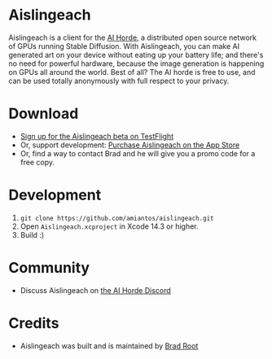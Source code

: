 # Aislingeach

Aislingeach is a client for the [AI Horde](https://aihorde.net), a distributed open source network of GPUs running Stable Diffusion. With Aislingeach, you can make AI generated art on your device without eating up your battery life; and there's no need for powerful hardware, because the image generation is happening on GPUs all around the world. Best of all? The AI horde is free to use, and can be used totally anonymously with full respect to your privacy.

# Download
- [Sign up for the Aislingeach beta on TestFlight](https://testflight.apple.com/join/Q6WyyEpS)
- Or, support development: [Purchase Aislingeach on the App Store](https://apps.apple.com/us/app/aislingeach/id6449862063)
- Or, find a way to contact Brad and he will give you a promo code for a free copy.

# Development
1. `git clone https://github.com/amiantos/aislingeach.git`
2. Open `Aislingeach.xcproject` in Xcode 14.3 or higher.
3. Build :)

# Community
- Discuss Aislingeach on [the AI Horde Discord](https://discord.gg/Vc8fsQgW5E)

# Credits
- Aislingeach was built and is maintained by [Brad Root](https://github.com/amiantos)